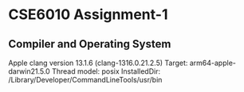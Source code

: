 # CSE6010 Assignment-1

## Compiler and Operating System
Apple clang version 13.1.6 (clang-1316.0.21.2.5)
Target: arm64-apple-darwin21.5.0
Thread model: posix
InstalledDir: /Library/Developer/CommandLineTools/usr/bin